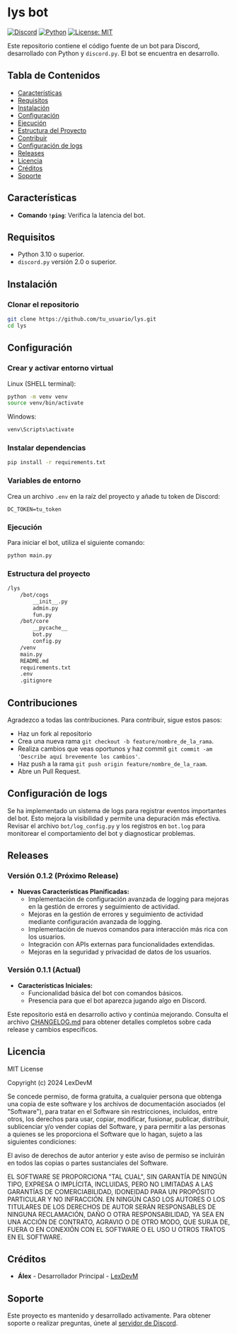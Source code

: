 # lys bot 

[![Discord](https://img.shields.io/discord/123456789012345678?color=7289da&label=Discord&logo=discord&logoColor=white)](https://discord.gg/NhSyY4aqdZ)
[![Python](https://img.shields.io/badge/Python-3.10%2B-blue)](https://www.python.org/downloads/)
[![License: MIT](https://img.shields.io/badge/License-MIT-yellow.svg)](https://opensource.org/licenses/MIT)

Este repositorio contiene el código fuente de un bot para Discord, desarrollado con Python y `discord.py`. El bot se encuentra en desarrollo.

## Tabla de Contenidos

- [Características](#características)
- [Requisitos](#requisitos)
- [Instalación](#instalación)
- [Configuración](#configuración)
- [Ejecución](#ejecución)
- [Estructura del Proyecto](#estructura-del-proyecto)
- [Contribuir](#contribuciones)
- [Configuración de logs](#configuración-de-logs)
- [Releases](#releases)
- [Licencia](#licencia)
- [Créditos](#créditos)
- [Soporte](#soporte)

## Características

- **Comando `!ping`**: Verifica la latencia del bot.

## Requisitos

- Python 3.10 o superior.
- `discord.py` versión 2.0 o superior.

## Instalación

### Clonar el repositorio

```bash
git clone https://github.com/tu_usuario/lys.git
cd lys
```

## Configuración

### Crear y activar entorno virtual

Linux (SHELL terminal):
```bash
python -m venv venv
source venv/bin/activate
```
Windows:
```bash
venv\Scripts\activate
```

### Instalar dependencias

```bash
pip install -r requirements.txt
```

### Variables de entorno

Crea un archivo `.env` en la raíz del proyecto y añade tu token de Discord:

```.env
DC_TOKEN=tu_token
```

### Ejecución

Para iniciar el bot, utiliza el siguiente comando:

```bash
python main.py
```

### Estructura del proyecto

```bash
/lys
    /bot/cogs
        __init__.py
        admin.py
        fun.py
    /bot/core
        __pycache__
        bot.py
        config.py
    /venv
    main.py
    README.md
    requirements.txt
    .env
    .gitignore
```

## Contribuciones

Agradezco a todas las contribuciones. Para contribuir, sigue estos pasos:

- Haz un fork al repositorio
- Crea una nueva rama `git checkout -b feature/nombre_de_la_rama`.
- Realiza cambios que veas oportunos y haz commit `git commit -am 'Describe aquí brevemente los cambios'`.
- Haz push a la rama `git push origin feature/nombre_de_la_raam`.
- Abre un Pull Request.

## Configuración de logs

Se ha implementado un sistema de logs para registrar eventos importantes del bot. Esto mejora la visibilidad y permite una depuración más efectiva. Revisar el archivo `bot/log_config.py` y los registros en `bot.log` para monitorear el comportamiento del bot y diagnosticar problemas.

## Releases

### Versión 0.1.2 (Próximo Release)

- **Nuevas Características Planificadas:**
  - Implementación de configuración avanzada de logging para mejoras en la gestión de errores y seguimiento de actividad.
  - Mejoras en la gestión de errores y seguimiento de actividad mediante configuración avanzada de logging.
  - Implementación de nuevos comandos para interacción más rica con los usuarios.
  - Integración con APIs externas para funcionalidades extendidas.
  - Mejoras en la seguridad y privacidad de datos de los usuarios.

### Versión 0.1.1 (Actual)

- **Características Iniciales:**
  - Funcionalidad básica del bot con comandos básicos.
  - Presencia para que el bot aparezca jugando algo en Discord.

Este repositorio está en desarrollo activo y continúa mejorando. Consulta el archivo [CHANGELOG.md](CHANGELOG.md) para obtener detalles completos sobre cada release y cambios específicos.


## Licencia

MIT License

Copyright (c) 2024 LexDevM

Se concede permiso, de forma gratuita, a cualquier persona que obtenga una copia
de este software y los archivos de documentación asociados (el "Software"), para tratar
en el Software sin restricciones, incluidos, entre otros, los derechos
para usar, copiar, modificar, fusionar, publicar, distribuir, sublicenciar y/o vender
copias del Software, y para permitir a las personas a quienes se les
proporciona el Software que lo hagan, sujeto a las siguientes condiciones:

El aviso de derechos de autor anterior y este aviso de permiso se incluirán en todos
las copias o partes sustanciales del Software.

EL SOFTWARE SE PROPORCIONA "TAL CUAL", SIN GARANTÍA DE NINGÚN TIPO, EXPRESA O
IMPLÍCITA, INCLUIDAS, PERO NO LIMITADAS A LAS GARANTÍAS DE COMERCIABILIDAD,
IDONEIDAD PARA UN PROPÓSITO PARTICULAR Y NO INFRACCIÓN. EN NINGÚN CASO LOS
AUTORES O LOS TITULARES DE LOS DERECHOS DE AUTOR SERÁN RESPONSABLES DE NINGUNA RECLAMACIÓN, DAÑO O
OTRA RESPONSABILIDAD, YA SEA EN UNA ACCIÓN DE CONTRATO, AGRAVIO O DE OTRO MODO,
QUE SURJA DE, FUERA O EN CONEXIÓN CON EL SOFTWARE O EL USO U OTROS TRATOS
EN EL SOFTWARE.

## Créditos

- **Álex** - Desarrollador Principal - [LexDevM](https://github.com/LexDevM)

## Soporte

Este proyecto es mantenido y desarrollado activamente. Para obtener soporte o realizar preguntas, únete al [servidor de Discord](https://discord.gg/NhSyY4aqdZ).

